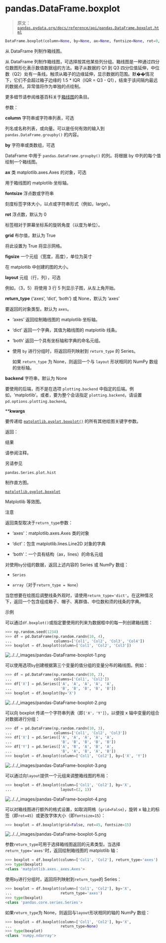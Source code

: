 # pandas.DataFrame.boxplot

> 原文：[`pandas.pydata.org/docs/reference/api/pandas.DataFrame.boxplot.html`](https://pandas.pydata.org/docs/reference/api/pandas.DataFrame.boxplot.html)

```py
DataFrame.boxplot(column=None, by=None, ax=None, fontsize=None, rot=0, grid=True, figsize=None, layout=None, return_type=None, backend=None, **kwargs)
```

从 DataFrame 列制作箱线图。

从 DataFrame 列制作箱线图，可选择按其他某些列分组。箱线图是一种通过四分位数图形化表示数值数据组的方法。箱子从数据的 Q1 到 Q3 四分位值延伸，中位数（Q2）处有一条线。触须从箱子的边缘延伸，显示数据的范围。默��情况下，它们不会超过箱子边缘的 1.5 * IQR（IQR = Q3 - Q1），结束于该间隔内最远的数据点。异常值将作为单独的点绘制。

更多细节请参阅维基百科关于[箱线图](https://en.wikipedia.org/wiki/Box_plot)的条目。

参数：

**column** 字符串或字符串列表，可选

列名或名称列表，或向量。可以是任何有效的输入到 `pandas.DataFrame.groupby()` 的内容。

**by** 字符串或类数组，可选

DataFrame 中用于 `pandas.DataFrame.groupby()` 的列。将根据 by 中列的每个值绘制一个箱线图。

**ax** 类 matplotlib.axes.Axes 的对象，可选

用于箱线图的 matplotlib 坐标轴。

**fontsize** 浮点数或字符串

刻度标签字体大小，以点或字符串形式（例如，large）。

**rot** 浮点数，默认为 0

标签相对于屏幕坐标系的旋转角度（以度为单位）。

**grid** 布尔值，默认为 True

将此设置为 True 将显示网格。

**figsize** 一个元组（宽度，高度），单位为英寸

在 matplotlib 中创建的图的大小。

**layout** 元组（行，列），可选

例如，（3，5）将使用 3 行 5 列显示子图，从左上角开始。

**return_type** {‘axes’, ‘dict’, ‘both’} 或 None，默认为 ‘axes’

要返回的对象类型。默认为 `axes`。

+   ‘axes’ 返回绘制箱线图的 matplotlib 坐标轴。

+   ‘dict’ 返回一个字典，其值为箱线图的 matplotlib 线条。

+   ‘both’ 返回一个具有坐标轴和字典的命名元组。

+   使用 `by` 进行分组时，将返回将列映射到 `return_type` 的 Series。

    如果 `return_type` 为 None，则返回一个与 `layout` 形状相同的 NumPy 数组的坐标轴。

**backend** 字符串，默认为 None

要使用的后端，而不是在选项 `plotting.backend` 中指定的后端。例如，‘matplotlib’。或者，要为整个会话指定 `plotting.backend`，请设置 `pd.options.plotting.backend`。

****kwargs**

要传递给 [`matplotlib.pyplot.boxplot()`](https://matplotlib.org/stable/api/_as-gen/matplotlib.pyplot.boxplot.html#matplotlib.pyplot.boxplot "(在 Matplotlib v3.8.4 中)") 的所有其他绘图关键字参数。

返回：

结果

请参阅注释。

另请参见

`pandas.Series.plot.hist`

制作直方图。

[`matplotlib.pyplot.boxplot`](https://matplotlib.org/stable/api/_as-gen/matplotlib.pyplot.boxplot.html#matplotlib.pyplot.boxplot "(在 Matplotlib v3.8.4)")

Matplotlib 等效图。

注意

返回类型取决于`return_type`参数：

+   ‘axes’：matplotlib.axes.Axes 类的对象

+   ‘dict’：包含 matplotlib.lines.Line2D 对象的字典

+   ‘both’：一个具有结构（ax，lines）的命名元组

对使用`by`分组的数据，返回上述内容的 Series 或 NumPy 数组：

+   `Series`

+   `array`（对于`return_type = None`）

当您想要在绘图后调整线条外观时，请使用`return_type='dict'`。在这种情况下，返回一个包含组成箱子、帽子、离群值、中位数和须的线条的字典。

示例

可以通过`df.boxplot()`或指定要使用的列来为数据框中的每一列创建箱线图：

```py
>>> np.random.seed(1234)
>>> df = pd.DataFrame(np.random.randn(10, 4),
...                   columns=['Col1', 'Col2', 'Col3', 'Col4'])
>>> boxplot = df.boxplot(column=['Col1', 'Col2', 'Col3']) 
```

![../../_images/pandas-DataFrame-boxplot-1.png](img/152cf785a0b923f40104f54e99f4757d.png)

可以使用选项`by`创建根据第三个变量的值分组的变量分布的箱线图。例如：

```py
>>> df = pd.DataFrame(np.random.randn(10, 2),
...                   columns=['Col1', 'Col2'])
>>> df['X'] = pd.Series(['A', 'A', 'A', 'A', 'A',
...                      'B', 'B', 'B', 'B', 'B'])
>>> boxplot = df.boxplot(by='X') 
```

![../../_images/pandas-DataFrame-boxplot-2.png](img/b66a9d214c697c890fd9e0990eeb411c.png)

可以向 boxplot 传递一个字符串列表（即`['X'，'Y']`），以便按 x 轴中变量的组合对数据进行分组：

```py
>>> df = pd.DataFrame(np.random.randn(10, 3),
...                   columns=['Col1', 'Col2', 'Col3'])
>>> df['X'] = pd.Series(['A', 'A', 'A', 'A', 'A',
...                      'B', 'B', 'B', 'B', 'B'])
>>> df['Y'] = pd.Series(['A', 'B', 'A', 'B', 'A',
...                      'B', 'A', 'B', 'A', 'B'])
>>> boxplot = df.boxplot(column=['Col1', 'Col2'], by=['X', 'Y']) 
```

![../../_images/pandas-DataFrame-boxplot-3.png](img/ac46320c633a8577b857a9cb9c93dc91.png)

可以通过向`layout`提供一个元组来调整箱线图的布局：

```py
>>> boxplot = df.boxplot(column=['Col1', 'Col2'], by='X',
...                      layout=(2, 1)) 
```

![../../_images/pandas-DataFrame-boxplot-4.png](img/8471f60486685dde26b429cf3e96f709.png)

可以对箱线图进行额外的格式设置，如取消网格（`grid=False`），旋转 x 轴上的标签（即`rot=45`）或更改字体大小（即`fontsize=15`）：

```py
>>> boxplot = df.boxplot(grid=False, rot=45, fontsize=15) 
```

![../../_images/pandas-DataFrame-boxplot-5.png](img/70140bed87280d554f89aa48ed036dbc.png)

参数`return_type`可用于选择箱线图返回的元素类型。当选择`return_type='axes'`时，返回绘制箱线图的 matplotlib 轴：

```py
>>> boxplot = df.boxplot(column=['Col1', 'Col2'], return_type='axes')
>>> type(boxplot)
<class 'matplotlib.axes._axes.Axes'> 
```

使用`by`进行分组时，返回将列映射到`return_type`的 Series：

```py
>>> boxplot = df.boxplot(column=['Col1', 'Col2'], by='X',
...                      return_type='axes')
>>> type(boxplot)
<class 'pandas.core.series.Series'> 
```

如果`return_type`为 None，则返回与`layout`形状相同的轴的 NumPy 数组：

```py
>>> boxplot = df.boxplot(column=['Col1', 'Col2'], by='X',
...                      return_type=None)
>>> type(boxplot)
<class 'numpy.ndarray'> 
```
